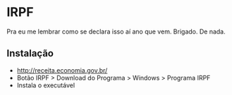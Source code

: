# IRPF
Pra eu me lembrar como se declara isso aí ano que vem. Brigado. De nada.

## Instalação

- http://receita.economia.gov.br/
- Botão IRPF > Download do Programa > Windows > Programa IRPF
- Instala o executável

